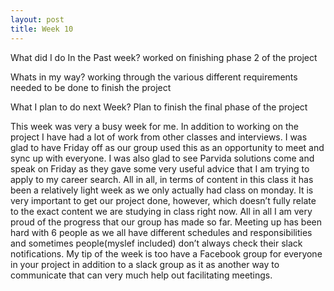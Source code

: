 ```yaml
---
layout: post
title: Week 10
---
```


What did I do In the Past week?
worked on finishing phase 2 of the project

Whats in my way?
working through the various different requirements needed to be done to finish the project

What I plan to do next Week?
Plan to finish the final phase of the project

This week was very a busy week for me. In addition to working on the project I have had a lot of work from other classes and interviews. I was glad to have Friday off as our group used this as an opportunity to meet and sync up with everyone. I was also glad to see Parvida solutions come and speak on Friday as they gave some very useful advice that I am trying to apply to my career search. All in all, in terms of content in this class it has been a relatively light week as we only actually had class on monday. It is very important to get our project done, however, which doesn’t fully relate to the exact content we are studying in class right now. All in all I am very proud of the progress that our group has made so far. Meeting up has been hard with 6 people as we all have different schedules and responsibilities and sometimes people(myslef included) don’t always check their slack notifications. My tip of the week is too have a Facebook group for everyone in your project in addition to a slack group as it as another way to communicate that can very much help out facilitating meetings.
